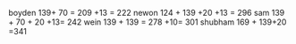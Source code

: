boyden  139+ 70 = 209 +13 = 222
newon 124 + 139 +20 +13 =  296
sam 139 + 70 + 20 +13= 242
wein 139 + 139  = 278 +10= 301
shubham 169 + 139+20 =341